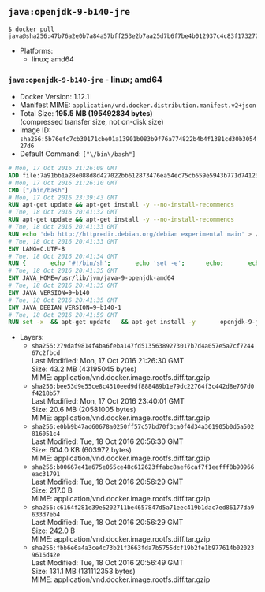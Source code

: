 ## `java:openjdk-9-b140-jre`

```console
$ docker pull java@sha256:47b76a2e0b7a84a57bff253e2b7aa25d7b6f7be4b012937c4c83f17327273c64
```

-	Platforms:
	-	linux; amd64

### `java:openjdk-9-b140-jre` - linux; amd64

-	Docker Version: 1.12.1
-	Manifest MIME: `application/vnd.docker.distribution.manifest.v2+json`
-	Total Size: **195.5 MB (195492834 bytes)**  
	(compressed transfer size, not on-disk size)
-	Image ID: `sha256:5b76efc7cb30171cbe01a13901b083b9f76a774822b4b4f1381cd30b305427d6`
-	Default Command: `["\/bin\/bash"]`

```dockerfile
# Mon, 17 Oct 2016 21:26:09 GMT
ADD file:7a91bb1a28e088d8d427022bb612873476ea54ec75cb559e5943b771d7412386 in / 
# Mon, 17 Oct 2016 21:26:10 GMT
CMD ["/bin/bash"]
# Mon, 17 Oct 2016 23:39:43 GMT
RUN apt-get update && apt-get install -y --no-install-recommends 		ca-certificates 		curl 		wget 	&& rm -rf /var/lib/apt/lists/*
# Tue, 18 Oct 2016 20:41:32 GMT
RUN apt-get update && apt-get install -y --no-install-recommends 		bzip2 		unzip 		xz-utils 	&& rm -rf /var/lib/apt/lists/*
# Tue, 18 Oct 2016 20:41:33 GMT
RUN echo 'deb http://httpredir.debian.org/debian experimental main' > /etc/apt/sources.list.d/experimental.list
# Tue, 18 Oct 2016 20:41:33 GMT
ENV LANG=C.UTF-8
# Tue, 18 Oct 2016 20:41:34 GMT
RUN { 		echo '#!/bin/sh'; 		echo 'set -e'; 		echo; 		echo 'dirname "$(dirname "$(readlink -f "$(which javac || which java)")")"'; 	} > /usr/local/bin/docker-java-home 	&& chmod +x /usr/local/bin/docker-java-home
# Tue, 18 Oct 2016 20:41:35 GMT
ENV JAVA_HOME=/usr/lib/jvm/java-9-openjdk-amd64
# Tue, 18 Oct 2016 20:41:35 GMT
ENV JAVA_VERSION=9~b140
# Tue, 18 Oct 2016 20:41:35 GMT
ENV JAVA_DEBIAN_VERSION=9~b140-1
# Tue, 18 Oct 2016 20:41:59 GMT
RUN set -x 	&& apt-get update 	&& apt-get install -y 		openjdk-9-jre-headless="$JAVA_DEBIAN_VERSION" 	&& rm -rf /var/lib/apt/lists/* 	&& [ "$JAVA_HOME" = "$(docker-java-home)" ]
```

-	Layers:
	-	`sha256:279daf9814f4ba6feba147fd51356389273017b7d4a057e5a7cf724467c2fbcd`  
		Last Modified: Mon, 17 Oct 2016 21:26:30 GMT  
		Size: 43.2 MB (43195045 bytes)  
		MIME: application/vnd.docker.image.rootfs.diff.tar.gzip
	-	`sha256:bee53d9e55ce8c4310eed9df888489b1e79dc22764f3c442d8e767d0f4218b57`  
		Last Modified: Mon, 17 Oct 2016 23:40:01 GMT  
		Size: 20.6 MB (20581005 bytes)  
		MIME: application/vnd.docker.image.rootfs.diff.tar.gzip
	-	`sha256:e0bb9b47ad60678a0250ff57c57bd70f3ca0f4d34a361905b0d5a502816051c4`  
		Last Modified: Tue, 18 Oct 2016 20:56:30 GMT  
		Size: 604.0 KB (603972 bytes)  
		MIME: application/vnd.docker.image.rootfs.diff.tar.gzip
	-	`sha256:b00667e41a675e055ce48c612623ffabc8aef6caf7f1eefff8b90966eac31791`  
		Last Modified: Tue, 18 Oct 2016 20:56:29 GMT  
		Size: 217.0 B  
		MIME: application/vnd.docker.image.rootfs.diff.tar.gzip
	-	`sha256:c6164f281e39e5202711be4657847d5a71eec419b1dac7ed86177da9633d7eb4`  
		Last Modified: Tue, 18 Oct 2016 20:56:29 GMT  
		Size: 242.0 B  
		MIME: application/vnd.docker.image.rootfs.diff.tar.gzip
	-	`sha256:fbb6e6a4a3ce4c73b21f3663fda7b5755dcf19b2fe1b977614b020239616d42e`  
		Last Modified: Tue, 18 Oct 2016 20:56:49 GMT  
		Size: 131.1 MB (131112353 bytes)  
		MIME: application/vnd.docker.image.rootfs.diff.tar.gzip
